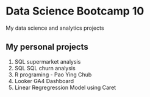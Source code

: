 # Data Science Bootcamp 10
My data science and analytics projects

## My personal projects

1. SQL supermarket analysis
2. SQL SQL churn analysis
3. R programing - Pao Ying Chub
4. Looker GA4 Dashboard
5. Linear Regregression Model using Caret

